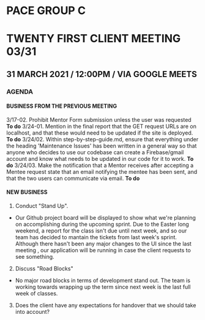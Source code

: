 # PACE GROUP C

# TWENTY FIRST CLIENT MEETING 03/31

## 31 MARCH 2021 / 12:00PM / VIA GOOGLE MEETS

### AGENDA

#### BUSINESS FROM THE PREVIOUS MEETING

3/17-02. Prohibit Mentor Form submission unless the user was requested **To do**
3/24-01. Mention in the final report that the GET request URLs are on localhost, and that these would need to be updated if the site is deployed. **To do**
3/24/02. Within step-by-step-guide.md, ensure that everything under the heading 'Maintenance Issues' has been written in a general way so that anyone who decides to use our codebase can create a Firebase/gmail account and know what needs to be updated in our code for it to work. **To do**
3/24/03. Make the notification that a Mentor receives after accepting a Mentee request state that an email notifying the mentee has been sent, and that the two users can communicate via email. **To do**

#### NEW BUSINESS

1. Conduct "Stand Up".

- Our Github project board will be displayed to show what we're planning on accomplishing during the upcoming sprint. Due to the Easter long weekend, a report for the class isn't due until next week, and so our team has decided to mantain the tickets from last week's sprint. Although there hasn't been any major changes to the UI since the last meeting , our application will be running in case the client requests to see something.

2. Discuss "Road Blocks"

- No major road blocks in terms of development stand out. The team is working towards wrapping up the term since next week is the last full week of classes.

3. Does the client have any expectations for handover that we should take into account?
